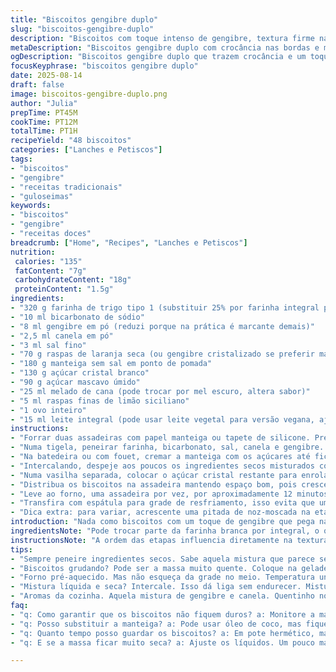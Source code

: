 ```yaml
---
title: "Biscoitos gengibre duplo"
slug: "biscoitos-gengibre-duplo"
description: "Biscoitos com toque intenso de gengibre, textura firme nas bordas e maciez no centro. Troqueu melaço por melado de cana e gengibre cristalizado por raspas de laranja seca para twist. Massa que não resseca, fácil de manusear, com bom equilíbrio entre especiarias e doçura. Fácil de armazenar em pote hermético, mantém aroma e textura por dias."
metaDescription: "Biscoitos gengibre duplo com crocância nas bordas e maciez no centro. Receita que equilibra especiarias e doçura para um sabor irresistível"
ogDescription: "Biscoitos gengibre duplo que trazem crocância e um toque especial de especiarias. Fácil de armazenar e delicioso a cada mordida"
focusKeyphrase: "biscoitos gengibre duplo"
date: 2025-08-14
draft: false
image: biscoitos-gengibre-duplo.png
author: "Julia"
prepTime: PT45M
cookTime: PT12M
totalTime: PT1H
recipeYield: "48 biscoitos"
categories: ["Lanches e Petiscos"]
tags:
- "biscoitos"
- "gengibre"
- "receitas tradicionais"
- "guloseimas"
keywords:
- "biscoitos"
- "gengibre"
- "receitas doces"
breadcrumb: ["Home", "Recipes", "Lanches e Petiscos"]
nutrition: 
 calories: "135"
 fatContent: "7g"
 carbohydrateContent: "18g"
 proteinContent: "1.5g"
ingredients:
- "320 g farinha de trigo tipo 1 (substituir 25% por farinha integral para sabor mais rústico)"
- "10 ml bicarbonato de sódio"
- "8 ml gengibre em pó (reduzi porque na prática é marcante demais)"
- "2,5 ml canela em pó"
- "3 ml sal fino"
- "70 g raspas de laranja seca (ou gengibre cristalizado se preferir mais picante)"
- "180 g manteiga sem sal em ponto de pomada"
- "130 g açúcar cristal branco"
- "90 g açúcar mascavo úmido"
- "25 ml melado de cana (pode trocar por mel escuro, altera sabor)"
- "5 ml raspas finas de limão siciliano"
- "1 ovo inteiro"
- "15 ml leite integral (pode usar leite vegetal para versão vegana, ajustar textura)"
instructions:
- "Forrar duas assadeiras com papel manteiga ou tapete de silicone. Pré-aquecer forno a 175 graus Celsius. Colocar a grade no meio do forno. Atente para forno com pré-aquecimento uniforme, senão os biscoitos assam irregular."
- "Numa tigela, peneirar farinha, bicarbonato, sal, canela e gengibre. Misturar as raspas de laranja seca - distribuem sabor por toda a massa e dão textura levemente crocante quando secas no forno. Reserve."
- "Na batedeira ou com fouet, cremar a manteiga com os açúcares até ficar esbranquiçado, textura leve, massa aerada. Esse passo é chave pra ter biscoito macio por dentro. Junte o melado, raspas de limão e ovo. Misture até homogeneizar. Não bata demais, evitar excesso de glúten."
- "Intercalando, despeje aos poucos os ingredientes secos misturados com o leite. Alternar ajuda a massa a pegar liga sem endurecer. Mexa com espátula, receita pede delicadeza para não sovar demais, o que endureceria biscoitos."
- "Numa vasilha separada, colocar o açúcar cristal restante para enrolar as bolinhas. Use uma colher de sorvete de 15 ml para porções uniformes, moldar na mão rápida até formar bolinhas compactas, rolar no açúcar até cobrir. Assim a casquinha fica crocante e brilhosa."
- "Distribua os biscoitos na assadeira mantendo espaço bom, pois crescem e espalham. Ideal entre 4 a 5 cm. Se a massa ficar grudento demais, leve à geladeira 10 min antes de modelar para facilitar."
- "Leve ao forno, uma assadeira por vez, por aproximadamente 12 minutos, ou até as bordas ficarem douradas e superfície com pequenas rachaduras. O sinal é biscoito firme ao toque nas bordas, mas macio ainda no centro. Sai do forno e deixa na forma por uns 5 minutos para firmar mais e não quebrar."
- "Transfira com espátula para grade de resfriamento, isso evita que umidade na base comprometa crocância. Guarde em pote hermético em local fresco e seco, eles se conservam perfeitos por até uma semana, e o aroma só melhora."
- "Dica extra: para variar, acrescente uma pitada de noz-moscada na etapa dos ingredientes secos. Ou substitua metade da manteiga por óleo de coco para versão mais tropical e aroma diferenciadíssimo."
introduction: "Nada como biscoitos com um toque de gengibre que pega na primeira dentada e ainda tem aquele contraste entre crocância na borda e o meio macio que derrete na boca. Confesso que já errei muito tempo no ponto da massa, deixando muito dura ou atolada de açúcares ruins. Substituir melaço por melado de cana foi jogo ganho aqui, aroma mais suave e sabor menos pesado. Outro macete que descobri: as raspas de limão siciliano na massa trazem equilíbrio no final, limpa o paladar entre as mordidas. Esse equilíbrio entre doce, picante e frescor é. Você sente aquele cheiro de casa, de cozinha da vovó que não tem erro. Fazer na bancada com os ingredientes na temperatura certa, tudo com calma, é segredo para acertar."
ingredientsNote: "Pode trocar parte da farinha branca por integral, o que dá sabor mais rústico e texturas diferenciadas. Raspas de laranja seca substituem gengibre cristalizado, assim o sabor vai mais pra cítrico com um leve toque adocicado. Usar manteiga em ponto de pomada facilita o creme com os açúcares até ficar aerado, isso dá textura final perfeita. Melado de cana é substituto melhor que mel normal, que é mais líquido e adocicado demais. Para leite, vegetal como leite de amêndoas ajuda a tornar receita vegana, só ajustar um pouco a consistência para não ficar seca demais. Cuidado para não misturar demais os ingredientes secos, mexa o suficiente para integrar, evitar biscoito duro. Sal é importante, traz destaque para os sabores, mesmo em pequena quantidade."
instructionsNote: "A ordem das etapas influencia diretamente na textura final. Primeira mistura ingredientes secos vai dispersar especiarias e raspas uniformemente. Cremar manteiga e açúcares incorpora ar, essencial para maciez. Importante não bater muito depois para evitar que fique duro. Intercalar secos com líquidos garante massa mais equilibrada na liga. Enrolar no açúcar depois garante crocância externa e brilho ao biscoito. Espaçamento entre bolinhas deve respeitar expansão, fica muito próximo e grudam. Observar bordas para saber ponto, quando dourar quer dizer que açúcar caramelizou e manteiga freada, isso produz a boa crocância. Ao tirar do forno, esfriar na assadeira firmam mais, evitar manipular quente pois quebram. Caso massa empelote, refrigerar 10 minutos, isto facilita o manuseio e evita biscoitos deformados."
tips:
- "Sempre peneire ingredientes secos. Sabe aquela mistura que parece seca? Peneire farinha, açúcar e especiarias. Isso faz diferença. Espalha sabor bem. Farinha integral? Use até 25%. Transforma o sabor. Ponto de pomada da manteiga é crucial. Não derreta. Amoleça. Sabor firme e textura leve garantidos."
- "Biscoitos grudando? Pode ser a massa muito quente. Coloque na geladeira por 10 minutos. Isso ajuda muito. E cuidado na hora de enrolar. Se as bolinhas não ficam firmes, a gordura derrete. Resultado? Biscoito deformado, muito seco. Rolá-las em açúcar? Importantíssimo. Adiciona crocância e brilho."
- "Forno pré-aquecido. Mas não esqueça da grade no meio. Temperatura uniforme é chave. Se uma assadeira não assa bem, as bordas ficam diferentes. Preste atenção aos sinais. Biscoitos prontos? Bordas douradas e trincas na superfície. Se a massa fica grudento, frigideira quente? Não resista ao impulso de mexer demais."
- "Mistura líquida e seca? Intercale. Isso dá liga sem endurecer. Misturando demais gera glúten. Afirmo: biscoito duro é de chorar. O olhar avisa: bordas estão douradas. Frio antes de mexer na grade. Isso evita quebras. E lembre-se: se congelar, faça depois, não antes. Assim evita problemas."
- "Aromas da cozinha. Aquela mistura de gengibre e canela. Quentinho no ar. Ótimo para dias frios. Melhor combinação com chá ou café. Para um sabor diferente, uma pitada de noz-moscada muda tudo. Um toque a mais, mas não exagere. Equilíbrio é tudo."
faq:
- "q: Como garantir que os biscoitos não fiquem duros? a: Monitore a massa. Não misture demais. A temperatura da manteiga é crucial. Se a massa estiver tão pegajosa, leve à geladeira por um tempo. Sempre verifique o tempo de forno também. Se precisar, ajuste."
- "q: Posso substituir a manteiga? a: Pode usar óleo de coco, mas fique atento. Isso muda a textura. Biscoitos ficam mais quebradiços. O ideal é usar manteiga em ponto certo. Se não tiver, mantenha simples. O sabor pode variar."
- "q: Quanto tempo posso guardar os biscoitos? a: Em pote hermético, mantêm sabor por uma semana. Local fresco e seco é essencial. Ao abrir, cuidado. O aroma diminui ao expor demais. Congelar é uma opção, mas espere esfriar para evitar umidade."
- "q: E se a massa ficar muito seca? a: Ajuste os líquidos. Um pouco mais de leite pode ajudar, mas não muito. Misture devagar. A quantidade de farinha integral também interfere. Teste e ajuste com calma. E sempre tenha em mente o que procura."

---
```

